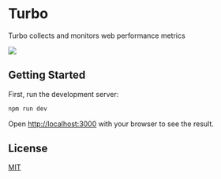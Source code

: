 # Turbo

Turbo collects and monitors web performance metrics

![](https://user-images.githubusercontent.com/3949335/117425538-c4c22380-af1a-11eb-97e8-6d9d8845585e.png)

## Getting Started

First, run the development server:

```bash
npm run dev
```

Open [http://localhost:3000](http://localhost:3000) with your browser to see the result.

## License

[MIT](./LICENSE)
